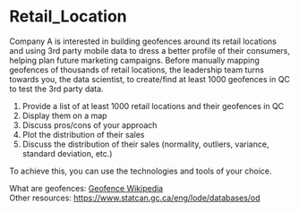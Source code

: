 # Retail_Location

Company A is interested in building geofences around its retail locations and using 3rd party mobile data to dress a better profile of their consumers, helping plan future marketing campaigns.
Before manually mapping geofences of thousands of retail locations, the leadership team turns towards you, the data scientist, to create/find at least 1000 geofences in QC to test the 3rd party data.
<ol>
    <li> Provide a list of at least 1000 retail locations and their geofences in QC </li>
    <li> Display them on a map </li>
    <li>  Discuss pros/cons of your approach </li>
    <li>  Plot the distribution of their sales </li>
    <li> Discuss the distribution of their sales (normality, outliers, variance, standard deviation, etc.) </li>
</ol>
To achieve this, you can use the technologies and tools of your choice.

What are geofences:
<a href = "https://en.wikipedia.org/wiki/Geofence#:~:text=A%20geofence%20is%20a%20virtual,school%20zones%20or%20neighborhood%20boundaries">Geofence Wikipedia</a> <br>
Other resources:
<href> https://www.statcan.gc.ca/eng/lode/databases/od </href>

